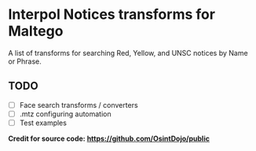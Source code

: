# Interpol Notices transforms for Maltego

A list of transforms for searching Red, Yellow, and UNSC notices by Name or Phrase.

## TODO

- [ ] Face search transforms / converters
- [ ] .mtz configuring automation
- [ ] Test examples

**Credit for source code: https://github.com/OsintDojo/public**